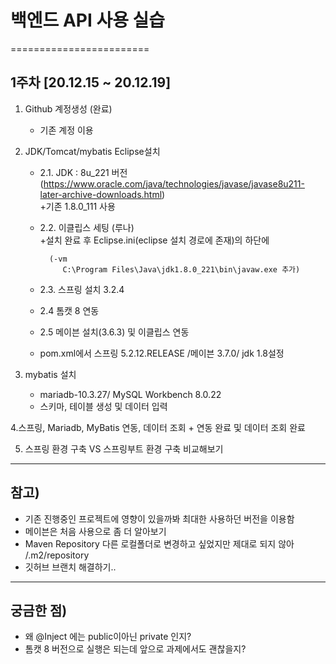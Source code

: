 # 백엔드 API 사용 실습
========================

## 1주차 [20.12.15 ~ 20.12.19]

1. Github 계정생성 (완료)
    + 기존 계정 이용

2. JDK/Tomcat/mybatis Eclipse설치   
    + 2.1. JDK : 8u_221 버전 (https://www.oracle.com/java/technologies/javase/javase8u211-later-archive-downloads.html)  
        +기존 1.8.0_111 사용  
    + 2.2. 이클립스 세팅 (루나)  
        +설치 완료 후 Eclipse.ini(eclipse 설치 경로에 존재)의 하단에  
          
            (-vm  
               C:\Program Files\Java\jdk1.8.0_221\bin\javaw.exe 추가)  

    + 2.3. 스프링 설치 3.2.4  
    + 2.4 톰캣 8 연동  
    + 2.5  메이븐 설치(3.6.3) 및 이클립스 연동  
    + pom.xml에서 스프링 5.2.12.RELEASE /메이븐 3.7.0/ jdk 1.8설정  


3. mybatis 설치
    + mariadb-10.3.27/ MySQL Workbench 8.0.22
    + 스키마, 테이블 생성 및 데이터 입력
 
4.스프링, Mariadb, MyBatis 연동, 데이터 조회
    + 연동 완료 및 데이터 조회 완료
 
5. 스프링 환경 구축 VS 스프링부트 환경 구축 비교해보기


----------------------------------
## 참고)   
- 기존 진행중인 프로젝트에 영향이 있을까봐 최대한 사용하던 버전을 이용함 
- 메이븐은 처음 사용으로 좀 더 알아보기 
- Maven Repository 다른 로컬폴더로 변경하고 싶었지만 제대로 되지 않아 /.m2/repository 
- 깃허브 브랜치 해결하기..


-------------------------------------

## 궁금한 점)   
- 왜    @Inject 에는 public이아닌   private 인지? 
- 톰캣 8 버전으로 실행은 되는데 앞으로 과제에서도 괜찮을지?




